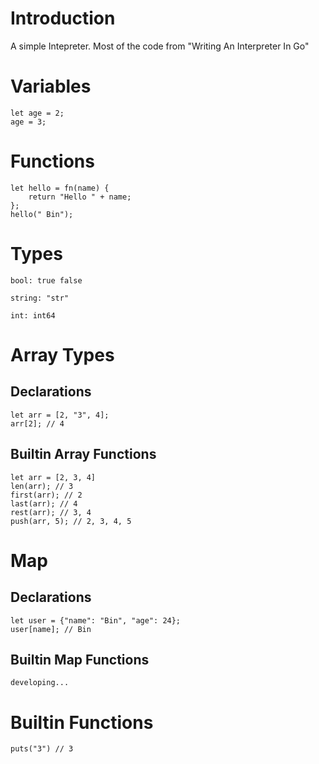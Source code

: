 # Introduction
A simple Intepreter. Most of the code from "Writing An Interpreter In Go"

# Variables
```
let age = 2;
age = 3;

```

# Functions
```
let hello = fn(name) {
    return "Hello " + name;
};
hello(" Bin");

```
# Types
```
bool: true false

string: "str"

int: int64
```
# Array Types

## Declarations
```
let arr = [2, "3", 4];
arr[2]; // 4

```

## Builtin Array Functions

```
let arr = [2, 3, 4]
len(arr); // 3
first(arr); // 2
last(arr); // 4
rest(arr); // 3, 4
push(arr, 5); // 2, 3, 4, 5

```


# Map
## Declarations
```
let user = {"name": "Bin", "age": 24};
user[name]; // Bin

```
## Builtin Map Functions
```
developing...
```

# Builtin Functions

```
puts("3") // 3

```